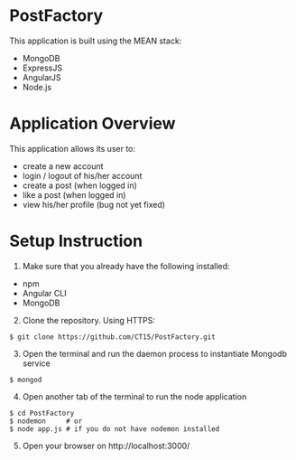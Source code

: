 # PostFactory

This application is built using the MEAN stack:
* MongoDB
* ExpressJS
* AngularJS
* Node.js

# Application Overview

This application allows its user to:
* create a new account
* login / logout of his/her account
* create a post (when logged in)
* like a post (when logged in)
* view his/her profile (bug not yet fixed)

# Setup Instruction

1. Make sure that you already have the following installed:
  * npm
  * Angular CLI
  * MongoDB
2. Clone the repository. Using HTTPS: 
  ```shell
  $ git clone https://github.com/CT15/PostFactory.git
  ```
3. Open the terminal and run the daemon process to instantiate Mongodb service
  ```shell
  $ mongod
  ```
4. Open another tab of the terminal to run the node application
  ```shell
  $ cd PostFactory
  $ nodemon     # or
  $ node app.js # if you do not have nodemon installed
  ```
5. Open your browser on http://localhost:3000/
